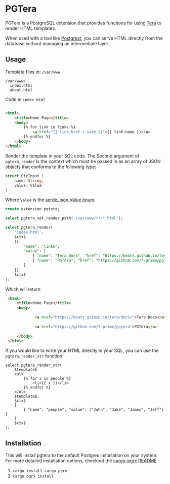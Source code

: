 # PGTera

PGTera is a PostgreSQL extension that provides functions for using [Tera](https://keats.github.io/tera/) to render HTML templates. 

When used with a tool like [Postgrest](https://postgrest.org/en/stable/), you can serve HTML directly from the database without managing an intermediate layer.

## Usage

Template files in: `/var/www`
```
/var/www/
  index.html
  about.html
```

Code in `index.html`

```html

<html>
    <title>Home Page</title>
    <body>
        {% for link in links %}
            <a href="{{ link.href | safe }}">{{ link.name }}</a>
        {% endfor %}
    </body>
</html>

```

Render the template in your SQL code. The Second argument of `pgtera_render` is the context which must be passed in as an array of JSON objects that conforms to the following type:

```rust
struct CtxInput {
    name: String,
    value: Value
}
```

Where `Value` is the [serde_json Value enum](https://docs.rs/serde_json/latest/serde_json/value/enum.Value.html). 

```sql
create extension pgtera;

select pgtera_set_render_path('/var/www/**/*.html');

select pgtera_render(
    'index.html',
    $ctx$
    [{
        "name": "links",
        "value": [
            { "name": "Tera Docs", "href": "https://keats.github.io/tera/docs/" },
            { "name": "PGTera", "href": "https://github.com/f-prime/pgtera" }
        ]
    }]
    $ctx$
);
```

Which will return

```html
 <html>                                                                
     <title>Home Page</title>                                          
     <body>                                                            
                                                                       
             <a href="https://keats.github.io/tera/docs/">Tera Docs</a>
                                                                       
             <a href="https://github.com/f-prime/pgtera">PGTera</a>    
                                                                       
     </body>                                                           
 </html>                                                               
```

If you would like to write your HTML directly in your SQL, you can use the `pgtera_render_str` function:

```
select pgtera_render_str(
    $template$
    <ul>
        {% for x in people %}
            <li>{{ x }}</li>
        {% endfor %}
    </ul>
    $template$,
    $ctx$
    [
        { "name": "people", "value": ["John", "Jake", "James", "Jeff"] }
    ]
    $ctx$
);
```

## Installation

This will install pgtera to the default Postgres installation on your system. For more detailed installation options, checkout the [cargo-pgrx README](https://github.com/pgcentralfoundation/pgrx/blob/develop/cargo-pgrx/README.md)

1. `cargo install cargo-pgrx`
2. `cargo pgrx install`


